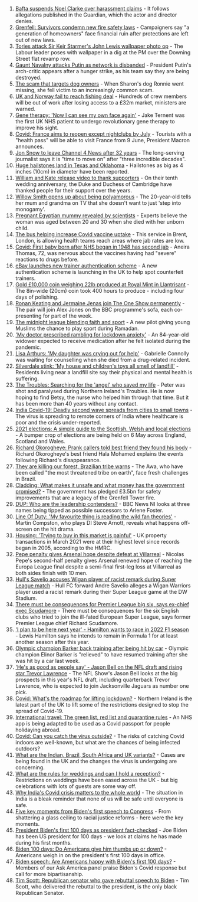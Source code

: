 1. [Bafta suspends Noel Clarke over harassment claims](https://www.bbc.co.uk/news/entertainment-arts-56937479) - It follows allegations published in the Guardian, which the actor and director denies.
2. [Grenfell: Survivors condemn new fire safety laws](https://www.bbc.co.uk/news/uk-politics-56924131) - Campaigners say "a generation of homeowners" face financial ruin after protections are left out of new laws.
3. [Tories attack Sir Keir Starmer's John Lewis wallpaper photo op](https://www.bbc.co.uk/news/uk-politics-56932548) - The Labour leader poses with wallpaper in a dig at the PM over the Downing Street flat revamp row.
4. [Gaunt Navalny attacks Putin as network is disbanded](https://www.bbc.co.uk/news/world-europe-56919934) - President Putin's arch-critic appears after a hunger strike, as his team say they are being destroyed.
5. [The scam that targets dog owners](https://www.bbc.co.uk/news/uk-56922473) - When Sharon's dog Ronnie went missing, she fell victim to an increasingly common scam.
6. [UK and Norway fail to reach fishing deal](https://www.bbc.co.uk/news/uk-politics-56932551) - Hundreds of crew members will be out of work after losing access to a £32m market, ministers are warned.
7. [Gene therapy: 'Now I can see my own face again'](https://www.bbc.co.uk/news/health-56906002) - Jake Ternent was the first UK NHS patient to undergo revolutionary gene therapy to improve his sight.
8. [Covid: France aims to reopen except nightclubs by July](https://www.bbc.co.uk/news/world-europe-56934746) - Tourists with a "health pass" will be able to visit France from 9 June, President Macron announces.
9. [Jon Snow to leave Channel 4 News after 32 years](https://www.bbc.co.uk/news/entertainment-arts-56929987) - The long-serving journalist says it is "time to move on" after "three incredible decades".
10. [Huge hailstones land in Texas and Oklahoma](https://www.bbc.co.uk/news/world-us-canada-56936198) - Hailstones as big as 4 inches (10cm) in diameter have been reported.
11. [William and Kate release video to thank supporters](https://www.bbc.co.uk/news/uk-56928583) - On their tenth wedding anniversary, the Duke and Duchess of Cambridge have thanked people for their support over the years.
12. [Willow Smith opens up about being polyamorous](https://www.bbc.co.uk/news/newsbeat-56852099) - The 20-year-old tells her mum and grandma on TV that she doesn't want to just 'step into monogamy'.
13. [Pregnant Egyptian mummy revealed by scientists](https://www.bbc.co.uk/news/world-middle-east-56926005) - Experts believe the woman was aged between 20 and 30 when she died with her unborn child.
14. [The bus helping increase Covid vaccine uptake](https://www.bbc.co.uk/news/uk-56937019) - This service in Brent, London, is allowing health teams reach areas where jab rates are low.
15. [Covid: First baby born after NHS began in 1948 has second jab](https://www.bbc.co.uk/news/uk-wales-56935546) - Aneira Thomas, 72, was nervous about the vaccines having had "severe" reactions to drugs before.
16. [eBay launches new trainer authentication scheme](https://www.bbc.co.uk/news/business-56922493) - A new authentication scheme is launching in the UK to help spot counterfeit trainers.
17. [Gold £10,000 coin weighing 22lb produced at Royal Mint in Llantrisant](https://www.bbc.co.uk/news/uk-wales-56920734) - The 8in-wide (20cm) coin took 400 hours to produce - including four days of polishing.
18. [Ronan Keating and Jermaine Jenas join The One Show permanently](https://www.bbc.co.uk/news/entertainment-arts-56925454) - The pair will join Alex Jones on the BBC programme's sofa, each co-presenting for part of the week.
19. [The midnight league blending faith and sport](https://www.bbc.co.uk/news/uk-56928581) - A new pilot giving young Muslims the chance to play sport during Ramadan.
20. ['My doctor prescribed rambling for lockdown anxiety'](https://www.bbc.co.uk/news/uk-scotland-edinburgh-east-fife-56919166) - An 84-year-old widower expected to receive medication after he felt isolated during the pandemic.
21. [Lisa Arthurs: 'My daughter was crying out for help'](https://www.bbc.co.uk/news/uk-northern-ireland-56904534) - Gabrielle Connolly was waiting for counselling when she died from a drug-related incident.
22. [Silverdale stink: 'My house and children's toys all smell of landfill'](https://www.bbc.co.uk/news/uk-england-stoke-staffordshire-56917351) - Residents living near a landfill site say their physical and mental health is suffering.
23. [The Troubles: Searching for the 'angel' who saved my life](https://www.bbc.co.uk/news/stories-56904137) - Peter was shot and paralysed during Northern Ireland's Troubles. He is now hoping to find Betsy, the nurse who helped him through that time. But it has been more than 40 years without any contact.
24. [India Covid-19: Deadly second wave spreads from cities to small towns](https://www.bbc.co.uk/news/world-asia-india-56913047) - The virus is spreading to remote corners of India where healthcare is poor and the crisis under-reported.
25. [2021 elections: A simple guide to the Scottish, Welsh and local elections](https://www.bbc.co.uk/news/uk-politics-56286643) - A bumper crop of elections are being held on 6 May across England, Scotland and Wales.
26. [Richard Okorogheye: Prank callers told best friend they found his body](https://www.bbc.co.uk/news/newsbeat-56917974) - Richard Okorogheye's best friend Hala Mohamed explains the events following Richard's disappearance.
27. [They are killing our forest, Brazilian tribe warns](https://www.bbc.co.uk/news/world-latin-america-56847952) - The Awa, who have been called "the most threatened tribe on earth", face fresh challenges in Brazil.
28. [Cladding: What makes it unsafe and what money has the government promised?](https://www.bbc.co.uk/news/explainers-56015129) - The government has pledged £3.5bn for safety improvements that are a legacy of the Grenfell Tower fire.
29. [DUP: Who are the leadership contenders?](https://www.bbc.co.uk/news/uk-northern-ireland-56915407) - BBC News NI looks at three names being tipped as possible successors to Arlene Foster.
30. [Line Of Duty: 'My favourite thing is reading the wild fan theories'](https://www.bbc.co.uk/news/newsbeat-56917121) - Martin Compston, who plays DI Steve Arnott, reveals what happens off-screen on the hit drama.
31. [Housing: 'Trying to buy in this market is painful'](https://www.bbc.co.uk/news/business-56906524) - UK property transactions in March 2021 were at their highest level since records began in 2005, according to the HMRC.
32. [Pepe penalty gives Arsenal hope despite defeat at Villarreal](https://www.bbc.co.uk/sport/football/56892082) - Nicolas Pepe's second-half penalty gives Arsenal renewed hope of reaching the Europa League final despite a semi-final first-leg loss at Villarreal as both sides finish with 10 men.
33. [Hull's Savelio accuses Wigan player of racist remark during Super League match](https://www.bbc.co.uk/sport/rugby-league/56937257) - Hull FC forward Andre Savelio alleges a Wigan Warriors player used a racist remark during their Super League game at the DW Stadium.
34. [There must be consequences for Premier League big six, says ex-chief exec Scudamore](https://www.bbc.co.uk/sport/football/56937159) - There must be consequences for the six English clubs who tried to join the ill-fated European Super League, says former Premier League chief Richard Scudamore.
35. ['I plan to be here next year' - Hamilton wants to race in 2022 F1 season](https://www.bbc.co.uk/sport/formula1/56932825) - Lewis Hamilton says he intends to remain in Formula 1 for at least another season after this year.
36. [Olympic champion Barker back training after being hit by car](https://www.bbc.co.uk/sport/cycling/56937709) - Olympic champion Elinor Barker is "relieved" to have resumed training after she was hit by a car last week.
37. ['He's as good as people say' - Jason Bell on the NFL draft and rising star Trevor Lawrence](https://www.bbc.co.uk/sport/av/american-football/56931865) - The NFL Show's Jason Bell looks at the big prospects in this year's NFL draft, including quarterback Trevor Lawrence, who is expected to join Jacksonville Jaguars as number one pick.
38. [Covid: What's the roadmap for lifting lockdown?](https://www.bbc.co.uk/news/explainers-52530518) - Northern Ireland is the latest part of the UK to lift some of the restrictions designed to stop the spread of Covid-19.
39. [International travel: The green list, red list and quarantine rules](https://www.bbc.co.uk/news/explainers-52544307) - An NHS app is being adapted to be used as a Covid passport for people holidaying abroad.
40. [Covid: Can you catch the virus outside?](https://www.bbc.co.uk/news/explainers-55680305) - The risks of catching Covid indoors are well-known, but what are the chances of being infected outdoors?
41. [What are the Indian, Brazil, South Africa and UK variants?](https://www.bbc.co.uk/news/health-55659820) - Cases are being found in the UK and the changes the virus is undergoing are concerning.
42. [What are the rules for weddings and can I hold a reception?](https://www.bbc.co.uk/news/explainers-52811509) - Restrictions on weddings have been eased across the UK - but big celebrations with lots of guests are some way off.
43. [Why India's Covid crisis matters to the whole world](https://www.bbc.co.uk/news/world-asia-india-56907007) - The situation in India is a bleak reminder that none of us will be safe until everyone is safe.
44. [Five key moments from Biden's first speech to Congress](https://www.bbc.co.uk/news/world-us-canada-56924684) - From shattering a glass ceiling to racial justice reforms - here were the key moments.
45. [President Biden's first 100 days as president fact-checked](https://www.bbc.co.uk/news/56901183) - Joe Biden has been US president for 100 days - we look at claims he has made during his first months.
46. [Biden 100 days: Do Americans give him thumbs up or down?](https://www.bbc.co.uk/news/world-us-canada-56919078) - Americans weigh in on the president's first 100 days in office.
47. [Biden speech: Are Americans happy with Biden's first 100 days?](https://www.bbc.co.uk/news/world-us-canada-56919077) - Members of our Ask America panel praise Biden's Covid response but call for more bipartisanship.
48. [Tim Scott: Republican senator who gave rebuttal speech to Biden](https://www.bbc.co.uk/news/world-us-canada-56919082) - Tim Scott, who delivered the rebuttal to the president, is the only black Republican Senator.

